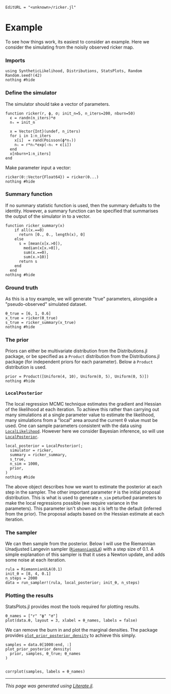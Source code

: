 ```@meta
EditURL = "<unknown>/ricker.jl"
```

# Example
To see how things work, its easiest to consider an example. Here we consider
the simulating from the noisily observed ricker map.

### Imports

```@example ricker
using SyntheticLikelihood, Distributions, StatsPlots, Random
Random.seed!(42)
nothing #hide
```

### Define the simulator
The simulator should take a vector of parameters.

```@example ricker
function ricker(r, ϕ, σ; init_n=5, n_iters=200, nburn=50)
  ϵ = randn(n_iters)*σ
  nₜ = init_n

  x = Vector{Int}(undef, n_iters)
  for i in 1:n_iters
    x[i]  = rand(Poisson(ϕ*nₜ))
    nₜ = r*nₜ*exp(-nₜ + ϵ[i])
  end
  x[nburn+1:n_iters]
end
```

Make parameter input a vector:

```@example ricker
ricker(θ::Vector{Float64}) = ricker(θ...)
nothing #hide
```

### Summary function
If no summary statistic function is used, then the summary defualts to the
identity. However, a summary function can be specified that summarises
the output of the simulator in to a vector.

```@example ricker
function ricker_summary(x)
    if all(x.==0)
      return [0., 0., length(x), 0]
    else
      s = [mean(x[x.>0]),
        median(x[x.>0]),
        sum(x.==0),
        sum(x.>10)]
      return s
    end
  end
nothing #hide
```

### Ground truth
As this is a toy example, we will generate "true" parameters, alongside a
"pseudo-observed" simulated dataset.

```@example ricker
θ_true = [6, 1, 0.6]
x_true = ricker(θ_true)
s_true = ricker_summary(x_true)
nothing #hide
```

### The prior
Priors can either be multivariate distribution from the Distributions.jl
package, or be specified as a `Product` distribution from the
Distributions.jl package (for independent priors for each parameter).
Below a `Product` distribution is used.

```@example ricker
prior = Product([Uniform(4, 10), Uniform(0, 5), Uniform(0, 5)])
nothing #hide
```

### `LocalPosterior`

The local regression MCMC technique estimates the
gradient and Hessian of the likelihood at each iteration. To achieve this
rather than carrying out many simulations at a single parameter value to
estimate the likelihood, many simulations from a "local" area around the
current θ value must be used. One can sample parameters consistent with
the data using [`LocalLikelihood`](@ref). However here we consider Bayesian
inference, so will use [`LocalPosterior`](@ref).

```@example ricker
local_posterior = LocalPosterior(;
  simulator = ricker,
  summary = ricker_summary,
  s_true,
  n_sim = 1000,
  prior,
)
nothing #hide
```

The above object describes how we want to estimate the posterior at each
step in the sampler. The other important parameter `P` is the initial proposal
distribution. This is what is used to generate `n_sim` peturbed parameters
to make the local regressions possible (we require variance in the parameters).
This parameter isn't shown as it is left to the default (inferred from the prior).
The proposal adapts based on the Hessian estimate at each iteration.

### The sampler
We can then sample from the posterior. Below I will use the Riemannian
Unadjusted Langevin sampler ([`RiemannianULA`](@ref)) with a step size of 0.1.
A simple explanation of this sampler is that it uses a Newton update,
and adds some noise at each iteration.

```@example ricker
rula = RiemannianULA(0.1)
init_θ = [8, 4, 0.1]
n_steps = 2000
data = run_sampler!(rula, local_posterior; init_θ, n_steps)
```

### Plotting the results
StatsPlots.jl provides most the tools required for plotting results.

```@example ricker
θ_names = ["r" "ϕ" "σ"]
plot(data.θ, layout = 3, xlabel = θ_names, labels = false)
```

We can remove the burn in and plot the marginal densities. The package
provides [`plot_prior_posterior_density`](@ref) to achieve this simply.

```@example ricker
samples = data.θ[1000:end, :]
plot_prior_posterior_density(
  prior, samples, θ_true; θ_names
)


corrplot(samples, labels = θ_names)
```

---

*This page was generated using [Literate.jl](https://github.com/fredrikekre/Literate.jl).*

